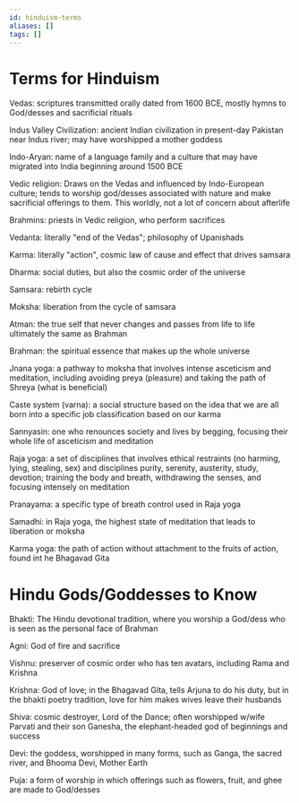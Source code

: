 ```yaml
---
id: hinduism-terms
aliases: []
tags: []
---
```


# Terms for Hinduism
Vedas: scriptures transmitted orally dated from 1600 BCE, mostly hymns to God/desses and sacrificial rituals

Indus Valley Civilization: ancient Indian civilization in present-day Pakistan near Indus river; may have worshipped a mother goddess

Indo-Aryan: name of a language family and a culture that may have migrated into India beginning around 1500 BCE

Vedic religion: Draws on the Vedas and influenced by Indo-European culture; tends to worship god/desses associated with nature and make sacrificial offerings to them. This worldly, not a lot of concern about afterlife

Brahmins: priests in Vedic religion, who perform sacrifices

Vedanta: literally "end of the Vedas"; philosophy of Upanishads

Karma: literally "action", cosmic law of cause and effect that drives samsara

Dharma: social duties, but also the cosmic order of the universe

Samsara: rebirth cycle

Moksha: liberation from the cycle of samsara

Atman: the true self that never changes and passes from life to life ultimately the same as Brahman

Brahman: the spiritual essence that makes up the whole universe

Jnana yoga: a pathway to moksha that involves intense asceticism and meditation, including avoiding preya (pleasure) and taking the path of Shreya (what is beneficial)

Caste system (varna): a social structure based on the idea that we are all born into a specific job classification based on our karma

Sannyasin: one who renounces society and lives by begging, focusing their whole life of asceticism and meditation

Raja yoga: a set of disciplines that involves ethical restraints (no harming, lying, stealing, sex) and disciplines purity, serenity, austerity, study, devotion; training the body and breath, withdrawing the senses, and focusing intensely on meditation

Pranayama: a specific type of breath control used in Raja yoga

Samadhi: in Raja yoga, the highest state of meditation that leads to liberation or moksha

Karma yoga: the path of action without attachment to the fruits of action, found int he Bhagavad Gita

# Hindu Gods/Goddesses to Know
Bhakti: The Hindu devotional tradition, where you worship a God/dess who is seen as the personal face of Brahman

Agni: God of fire and sacrifice

Vishnu: preserver of cosmic order who has ten avatars, including Rama and Krishna

Krishna: God of love; in the Bhagavad Gita, tells Arjuna to do his duty, but in the bhakti poetry tradition, love for him makes wives leave their husbands

Shiva: cosmic destroyer, Lord of the Dance; often worshipped w/wife Parvati and their son Ganesha, the elephant-headed god of beginnings and success

Devi: the goddess, worshipped in many forms, such as Ganga, the sacred river, and Bhooma Devi, Mother Earth

Puja: a form of worship in which offerings such as flowers, fruit, and ghee are made to God/desses

